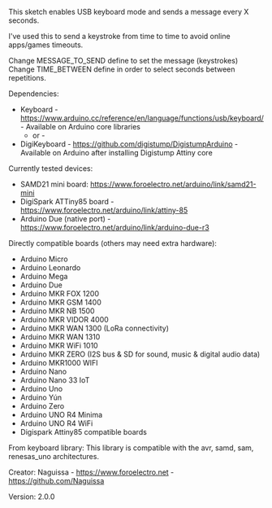 This sketch enables USB keyboard mode and sends a message every X seconds.

I've used this to send a keystroke from time to time to avoid online apps/games timeouts.

Change MESSAGE_TO_SEND define to set the message (keystrokes)
Change TIME_BETWEEN define in order to select seconds between repetitions.

Dependencies:
 - Keyboard - https://www.arduino.cc/reference/en/language/functions/usb/keyboard/ - Available on Arduino core libraries
    - or -
 - DigiKeyboard - https://github.com/digistump/DigistumpArduino - Available on Arduino after installing Digistump Attiny core


Currently tested devices:
 - SAMD21 mini board: https://www.foroelectro.net/arduino/link/samd21-mini
 - DigiSpark ATTiny85 board - https://www.foroelectro.net/arduino/link/attiny-85
 - Arduino Due (native port) - https://www.foroelectro.net/arduino/link/arduino-due-r3


Directly compatible boards (others may need extra hardware):
 - Arduino Micro
 - Arduino Leonardo
 - Arduino Mega
 - Arduino Due
 - Arduino MKR FOX 1200
 - Arduino MKR GSM 1400
 - Arduino MKR NB 1500
 - Arduino MKR VIDOR 4000
 - Arduino MKR WAN 1300 (LoRa connectivity)
 - Arduino MKR WAN 1310
 - Arduino MKR WiFi 1010
 - Arduino MKR ZERO (I2S bus & SD for sound, music & digital audio data)
 - Arduino MKR1000 WIFI
 - Arduino Nano
 - Arduino Nano 33 IoT
 - Arduino Uno
 - Arduino Yún
 - Arduino Zero
 - Arduino UNO R4 Minima
 - Arduino UNO R4 WiFi
 - Digispark Attiny85 compatible boards

From keyboard library: This library is compatible with the avr, samd, sam, renesas_uno architectures.

Creator: Naguissa - https://www.foroelectro.net - https://github.com/Naguissa

Version: 2.0.0

